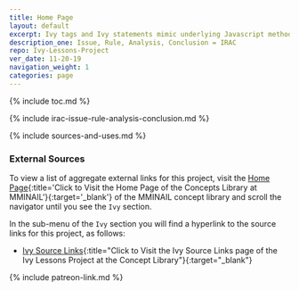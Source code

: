 ```yaml
---
title: Home Page
layout: default
excerpt: Ivy tags and Ivy statements mimic underlying Javascript methods ...
description_one: Issue, Rule, Analysis, Conclusion = IRAC
repo: Ivy-Lessons-Project
ver_date: 11-20-19
navigation_weight: 1
categories: page
---
```

{% include toc.md %}

{% include irac-issue-rule-analysis-conclusion.md %}

{% include sources-and-uses.md %}

### External Sources

To view a list of aggregate external links for this project, visit the [Home Page](https://mminail.github.io/){:title='Click to Visit the Home Page of the Concepts Library at MMINAIL'}{:target='_blank'} of the MMINAIL concept library and scroll the navigator until you see the `Ivy` section.

In the sub-menu of the `Ivy` section you will find a hyperlink to the source links for this project, as follows:

- [Ivy Source Links](https://mminail.github.io/Ivy/Ivy-Source-Links.htm){:title="Click to Visit the Ivy Source Links page of the Ivy Lessons Project at the Concept Library"}{:target="_blank"}

{% include patreon-link.md %}
